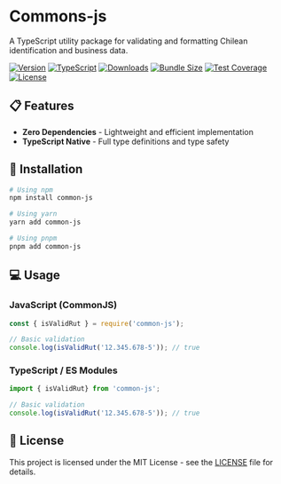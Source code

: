 # Commons-js

A TypeScript utility package for validating and formatting Chilean identification and business data.

[![Version](https://img.shields.io/npm/v/common-js?logo=npm)](https://www.npmjs.com/bennu/common-js)
[![TypeScript](https://img.shields.io/badge/TypeScript-5-3178C6?logo=typescript)](https://www.typescriptlang.org/)
[![Downloads](https://img.shields.io/npm/dm/common-js)](https://www.npmjs.com/bennu/common-js)
[![Bundle Size](https://img.shields.io/bundlephobia/minzip/common-js)](https://bundlephobia.com/bennu/common-js)
[![Test Coverage](https://img.shields.io/badge/coverage-100%25-brightgreen)](https://github.com/bennu/common-js)
[![License](https://img.shields.io/badge/license-MIT-blue.svg?logo=opensourceinitiative)](https://opensource.org/license/mit)

## 📋 Features

- **Zero Dependencies** - Lightweight and efficient implementation
- **TypeScript Native** - Full type definitions and type safety


## 🚀 Installation

```bash
# Using npm
npm install common-js

# Using yarn
yarn add common-js

# Using pnpm
pnpm add common-js
```

## 💻 Usage

### JavaScript (CommonJS)

```javascript
const { isValidRut } = require('common-js');

// Basic validation
console.log(isValidRut('12.345.678-5')); // true
```

### TypeScript / ES Modules

```typescript
import { isValidRut} from 'common-js';

// Basic validation
console.log(isValidRut('12.345.678-5')); // true
```

## 📝 License

This project is licensed under the MIT License - see the [LICENSE](LICENSE) file for details.